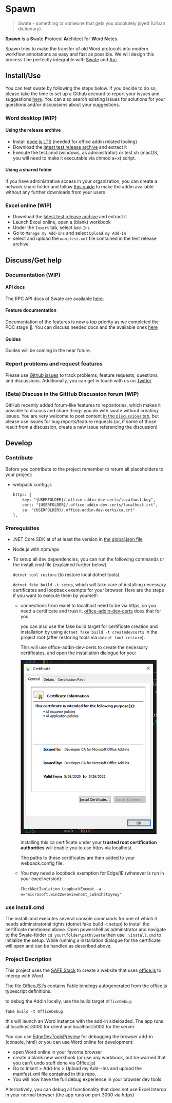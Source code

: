 # Spawn
> Swate - something or someone that gets you absolutely joyed (Urban dictionary)

__Spawn__ is a **S**wate **P**rotocol **A**rchitect for **W**ord **N**otes.

Spawn tries to make the transfer of old Word protocols into modern workflow annotations as easy and fast as possible. We will design this process t be perfectly integrable with [Swate](https://github.com/nfdi4plants/Swate) and [Arc](https://github.com/nfdi4plants/ARC).

## Install/Use

You can test swate by following the steps below. If you decide to do so, please take the time to set up a Github account to report your issues and suggestions [here](https://github.com/nfdi4plants/Spawn/issues).
You can also search existing issues for solutions for your questions and/or discussions about your suggestions.

### Word desktop (WIP)

#### Using the release archive

- Install [node.js LTS](https://nodejs.org/en/) (needed for office addin related tooling)
- Download the [latest test release archive]() and extract it
- Execute the test.cmd (windows, as administrator) or test.sh (macOS, you will need to make it executable via chmod a+x) script.

#### Using a shared folder 

If you have administrative access in your organization, you can create a network share folder and follow [this guide](https://github.com/OfficeDev/office-js-docs-pr/blob/master/docs/testing/create-a-network-shared-folder-catalog-for-task-pane-and-content-add-ins.md#:~:text=Sideload%20your%20add%2Din,-Put%20the%20manifest&text=Be%20sure%20to%20specify%20the,element%20of%20the%20manifest%20file.&text=In%20Excel%2C%20Word%2C%20or%20PowerPoint,Office%20Add%2Dins%20dialog%20box.) to make the addin available without any further downloads from your users

### Excel online (WIP)

- Download the [latest test release archive](https://github.com/nfdi4plants/Swate/releases) and extract it
- Launch Excel online, open a (blank) workbook 
- Under the `Insert` tab, select `Add-Ins`
- Go to `Manage my Add-Ins` and select `Upload my Add-In`
- select and upload the `manifest.xml` file contained in the test release archive.

## Discuss/Get help

### Documentation (WIP)

#### API docs

The RPC API docs of Swate are available [here]().

#### Feature documentation

Documentation of the features is now a top priority as we completed the POC stage :rocket:. You can discuss needed docs and the available ones [here]()

#### Guides

Guides will be coming in the near future.

### Report problems and request features

Please use [Github issues](https://github.com/nfdi4plants/Spawn/issues/new) to track problems, feature requests, questions, and discussions. Additionally, you can get in touch with us on [Twitter](https://twitter.com/nfdi4plants)

### (Beta) Discuss in the GitHub Discussion forum (WIP)

GitHub recently added forum-like features to repositories, which makes it possible to discuss and share things you do with swate without creating issues. You are very welcome to post content [in the `Discussions` tab](), but please use issues for bug reports/feature requests (or, if some of those result from a discussion, create a new issue referencing the discussion)

## Develop

### Contribute

Before you contribute to the project remember to return all placeholders to your project:

-   webpack.config.js    
    ```
    https: {
        key: "{USERFOLDER}/.office-addin-dev-certs/localhost.key",
        cert: "{USERFOLDER}/.office-addin-dev-certs/localhost.crt",
        ca: "{USERFOLDER}/.office-addin-dev-certs/ca.crt"
    },
    ```

### Prerequisites

 - .NET Core SDK at of at least the version in [the global.json file](global.json)
 - Node.js with npm/npx
 - To setup all dev dependencies, you can run the following commands or the install.cmd file (explained further below).

    `dotnet tool restore` (to restore local dotnet tools)

    `dotnet fake build -t setup`, which will take care of installing necessary certificates and loopback exempts for your browser. Here are the steps if you want to execute them by yourself:

    - connections from excel to localhost need to be via https, so you need a certificate and trust it. [office-addin-dev-certs](https://www.npmjs.com/package/office-addin-dev-certs?activeTab=versions) does that for you.

        you can also use the fake build target for certificate creation and installation by using `dotnet fake build -t createdevcerts` in the project root (after restoring tools via `dotnet tool restore`).

        This will use office-addin-dev-certs to create the necessary certificates, and open the installation dialogue for you:

        ![File](docsrc/files/img/certificate.png)

        installing this ca certificate under your __trusted root certification authorities__ will enable you to use https via localhost.

        The paths to these certificates are then added to your webpack.config file.

     - You may need a loopback exemption for Edge/IE (whatever is run in your excel version): 

        `CheckNetIsolation LoopbackExempt -a -n="microsoft.win32webviewhost_cw5n1h2txyewy"`

### use install.cmd

The install.cmd executes several console commands for one of which it needs adminstratorial rights (dotnet fake build -t setup) to install the certificate mentioned above.
Open powershell as adminstrator and navigate to the Swate-folder ```cd your\folder\path\Swate``` then use ```.\install.cmd``` to initialize the setup.
While running a installation dialogue for the certificate will open and can be handled as described above.

### Project Decription

This project uses the [SAFE Stack](https://github.com/SAFE-Stack) to create a website that uses [office.js](https://github.com/OfficeDev/office-js) to interop with Word.

The file [OfficeJS.fs](src/Client/OfficeJS.fs) contains Fable bindings autogenerated from the office.js typescript definitions.

to debug the AddIn locally, use the build target `OfficeDebug`:

`fake build -t OfficeDebug`

this will launch an Word instance with the add-in sideloaded.
The app runs at localhost:3000 for client and localhost:5000 for the server.

You can use [EdgeDevToolsPreview](https://www.microsoft.com/en-us/p/microsoft-edge-devtools-preview/9mzbfrmz0mnj?activetab=pivot:overviewtab) for debugging the browser add-in (console, html) _or_ you can use Word online for development:

 - open Word online in your favorite browser
 - create a blank new workbook (or use any workbook, but be warned that you can't undo stuff done via Office.js) 
 - Go to Insert > Add-Ins > Upload my Add--Ins and upload the manifest.xml file contained in this repo.
 - You will now have the full debug experience in your browser dev tools.

Alternatively, you can debug all functionality that does not use Excel Interop in your normal browser (the app runs on port 3000 via https)
